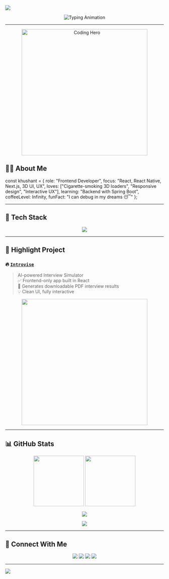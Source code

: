 <!-- Profile Header Banner -->
<img src="https://capsule-render.vercel.app/api?type=waving&color=0:8e2de2,100:4a00e0&height=200&section=header&text=Hi%20There!%20I'm%20Khushant%20🔥&fontSize=35&fontColor=ffffff&fontAlignY=40&animation=fadeIn" />

<p align="center">
  <img src="https://readme-typing-svg.herokuapp.com?font=Fira+Code&size=24&duration=4000&pause=1000&color=F7A900&center=true&width=435&lines=Frontend+Developer+%F0%9F%92%BB;React+Native+Enthusiast+%F0%9F%93%B1;Loves+3D+and+Animation+💫;Crafting+beautiful+UI%2FUX+🧠;Let%27s+build+cool+things!+%F0%9F%92%A1" alt="Typing Animation" />
</p>

---

<p align="center">
  <img src="https://media.tenor.com/qJ5evVs-_uUAAAAC/coding.gif" width="400" alt="Coding Hero" />
</p>

## 🙇‍♂️ About Me

const khushant = {
  role: "Frontend Developer",
  focus: "React, React Native, Next.js, 3D UI, UX",
  loves: ["Cigarette-smoking 3D loaders", "Responsive design", "Interactive UX"],
  learning: "Backend with Spring Boot",
  coffeeLevel: Infinity,
  funFact: "I can debug in my dreams 😴"
};

---

## 🚀 Tech Stack

<p align="center">
  <img src="https://skillicons.dev/icons?i=js,react,redux,nextjs,tailwind,threejs,figma,firebase,html,css" />
</p>

---

## 🌟 Highlight Project

### 🔥 [`Introvise`](https://github.com/commanderigris21/introvise)
> AI-powered Interview Simulator  
> ✅ Frontend-only app built in React  
> 📄 Generates downloadable PDF interview results  
> 💡 Clean UI, fully interactive

<p align="center">
  <img src="https://media.giphy.com/media/du3J3cXyzhj75IOgvA/giphy.gif" width="400" />
</p>

---

## 📊 GitHub Stats

<p align="center">
  <img src="https://github-readme-stats.vercel.app/api?username=your-username&show_icons=true&theme=radical&border_radius=10" height="160"/>
  <img src="https://github-readme-streak-stats.herokuapp.com?user=your-username&theme=radical&date_format=M%20j%5B%2C%20Y%5D" height="160"/>
</p>

<p align="center">
  <img src="https://github-readme-activity-graph.vercel.app/graph?username=your-username&theme=react-dark&area=true&hide_border=true" />
</p>

<p align="center">
  <img src="https://profile-counter.glitch.me/your-username/count.svg" />
</p>

---

## 📢 Connect With Me

<p align="center">
  <a href="khushantubarhande21@gamil.com"><img src="https://img.shields.io/badge/Gmail-D14836?logo=gmail&logoColor=fff&style=for-the-badge" /></a>
  <a href="#"><img src="https://img.shields.io/badge/LinkedIn-0077B5?logo=linkedin&logoColor=white&style=for-the-badge" /></a>
  <a href="#"><img src="https://img.shields.io/badge/Portfolio-121212?logo=firefox&logoColor=white&style=for-the-badge" /></a>
  <a href="https://github.com/commanderigris21"><img src="https://img.shields.io/badge/GitHub-181717?logo=github&logoColor=white&style=for-the-badge" /></a>
</p>

---

<!-- Footer -->
<img src="https://capsule-render.vercel.app/api?type=waving&color=0:4a00e0,100:8e2de2&height=120&section=footer" />
